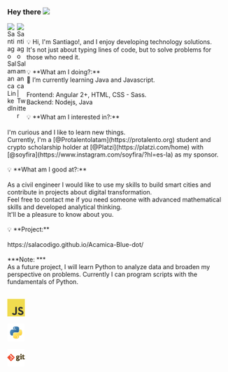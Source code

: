 ### Hey there <img src="https://media.giphy.com/media/hvRJCLFzcasrR4ia7z/giphy.gif" width="25px">
<a href="https://www.linkedin.com/in/santiagosalamancadev">
  <img align="left" alt="Santiago Salamanca LinkedIn" width="22px" src="https://raw.githubusercontent.com/peterthehan/peterthehan/master/assets/linkedin.svg" />
</a>
<a href="https://twitter.com/salacodigo">
  <img align="left" alt="Santiago Salamanca | Twitter" width="22px" src="https://raw.githubusercontent.com/peterthehan/peterthehan/master/assets/twitter.svg" />
</a>


<br/>
<br/>
💡 Hi, I'm Santiago!, and I enjoy developing technology solutions.
<br/>
It's not just about typing lines of code, but to solve problems for those who need it.
<br/>
<br/>
💡 
**What am I doing?:**
<br/>
🌱 I’m currently learning Java and Javascript. <br/>
<br/>
Frontend:
Angular 2+, HTML, CSS - Sass.
<br/>
Backend:
Nodejs, Java
<br/>
<br/>
💡
**What am I interested in?:**
<br/>
<br/>
I'm curious and I like to learn new things.
<br/>
Currently, I'm a [@Protalentolatam](https://protalento.org) student and crypto scholarship holder at [@Platzi](https://platzi.com/home) with [@soyfira](https://www.instagram.com/soyfira/?hl=es-la) as my sponsor.
<br/>
<br/>
💡
**What am I good at?:**
<br/><br/>
As a civil engineer I would like to use my skills to build smart cities and contribute in projects about digital transformation.
<br/>
Feel free to contact me if you need someone with advanced mathematical skills and developed analytical thinking.
<br/>
It'll be a pleasure to know about you.
<br/>
<br/>
💡
**Project:**<br/><br/>
https://salacodigo.github.io/Acamica-Blue-dot/
<br/>
<br/>
***Note: ***
<br/>
As a future project, I will learn Python to analyze data and broaden my perspective on problems. Currently I can program scripts with the fundamentals of Python.
<br/><br/>


<code><img height="40" src="https://raw.githubusercontent.com/github/explore/80688e429a7d4ef2fca1e82350fe8e3517d3494d/topics/javascript/javascript.png"></code>

<code><img height="40" src="https://raw.githubusercontent.com/github/explore/80688e429a7d4ef2fca1e82350fe8e3517d3494d/topics/python/python.png"></code>

<code><img height="40" src="https://raw.githubusercontent.com/github/explore/80688e429a7d4ef2fca1e82350fe8e3517d3494d/topics/git/git.png"></code>
